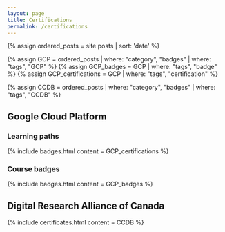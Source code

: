 ```yaml
---
layout: page
title: Certifications
permalink: /certifications
---
```

<!-- Posts preprocessing -->
{% assign ordered_posts = site.posts | sort: 'date' %}
<!-- Google Cloud Platform -->
{% assign GCP = ordered_posts | where: "category", "badges" | where: "tags", "GCP" %}
{% assign GCP_badges = GCP | where: "tags", "badge" %}
{% assign GCP_certifications = GCP | where: "tags", "certification" %}
<!-- Digital Research Alliance of Canada -->
{% assign CCDB = ordered_posts | where: "category", "badges" | where: "tags", "CCDB" %}

## Google Cloud Platform
### Learning paths
{% include badges.html content = GCP_certifications %}
### Course badges
{% include badges.html content = GCP_badges %}

## Digital Research Alliance of Canada
{% include certificates.html content = CCDB %}

<script type="text/javascript" async src="//cdn.credly.com/assets/utilities/embed.js"></script>